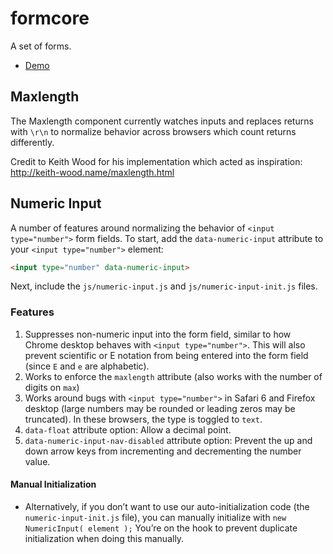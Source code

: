 formcore
========

A set of forms.

* [Demo](http://master.origin.formcore.fgview.com/)

## Maxlength

The Maxlength component currently watches inputs and replaces returns with
`\r\n` to normalize behavior across browsers which count returns differently.

Credit to Keith Wood for his implementation which acted as inspiration:
http://keith-wood.name/maxlength.html

## Numeric Input

A number of features around normalizing the behavior of `<input type="number">` form fields. To start, add the `data-numeric-input` attribute to your `<input type="number">` element:

```html
<input type="number" data-numeric-input>
```

Next, include the `js/numeric-input.js` and `js/numeric-input-init.js` files.

### Features

1. Suppresses non-numeric input into the form field, similar to how Chrome desktop behaves with `<input type="number">`. This will also prevent scientific or E notation from being entered into the form field (since `E` and `e` are alphabetic).
1. Works to enforce the `maxlength` attribute (also works with the number of digits on `max`)
1. Works around bugs with `<input type="number">` in Safari 6 and Firefox desktop (large numbers may be rounded or leading zeros may be truncated). In these browsers, the type is toggled to `text`.
1. `data-float` attribute option: Allow a decimal point.
1. `data-numeric-input-nav-disabled` attribute option: Prevent the up and down arrow keys from incrementing and decrementing the number value.

#### Manual Initialization

* Alternatively, if you don’t want to use our auto-initialization code (the `numeric-input-init.js` file), you can manually initialize with `new NumericInput( element );` You’re on the hook to prevent duplicate initialization when doing this manually.
